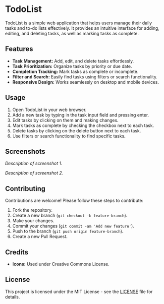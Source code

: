 # TodoList

TodoList is a simple web application that helps users manage their daily tasks and to-do lists effectively. It provides an intuitive interface for adding, editing, and deleting tasks, as well as marking tasks as complete.

## Features

- **Task Management:** Add, edit, and delete tasks effortlessly.
- **Task Prioritization:** Organize tasks by priority or due date.
- **Completion Tracking:** Mark tasks as complete or incomplete.
- **Filter and Search:** Easily find tasks using filters or search functionality.
- **Responsive Design:** Works seamlessly on desktop and mobile devices.

## Usage

1. Open TodoList in your web browser.
2. Add a new task by typing in the task input field and pressing enter.
3. Edit tasks by clicking on them and making changes.
4. Mark tasks as complete by checking the checkbox next to each task.
5. Delete tasks by clicking on the delete button next to each task.
6. Use filters or search functionality to find specific tasks.

## Screenshots

*Description of screenshot 1.*

*Description of screenshot 2.*

## Contributing

Contributions are welcome! Please follow these steps to contribute:

1. Fork the repository.
2. Create a new branch (`git checkout -b feature-branch`).
3. Make your changes.
4. Commit your changes (`git commit -am 'Add new feature'`).
5. Push to the branch (`git push origin feature-branch`).
6. Create a new Pull Request.

## Credits

- **Icons:** Used under Creative Commons License.

## License

This project is licensed under the MIT License - see the [LICENSE](LICENSE) file for details.
